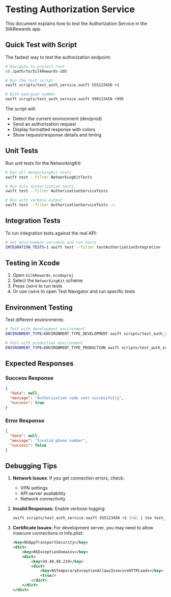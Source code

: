# Testing Authorization Service

This document explains how to test the Authorization Service in the SilkRewards app.

## Quick Test with Script

The fastest way to test the authorization endpoint:

```bash
# Navigate to project root
cd /path/to/SilkRewards-iOS

# Run the test script
swift scripts/test_auth_service.swift 555123456 +1

# With Georgian number
swift scripts/test_auth_service.swift 599123456 +995
```

The script will:
- Detect the current environment (dev/prod)
- Send an authorization request
- Display formatted response with colors
- Show request/response details and timing

## Unit Tests

Run unit tests for the NetworkingKit:

```bash
# Run all NetworkingKit tests
swift test --filter NetworkingKitTests

# Run only authorization tests
swift test --filter AuthorizationServiceTests

# Run with verbose output
swift test --filter AuthorizationServiceTests -v
```

## Integration Tests

To run integration tests against the real API:

```bash
# Set environment variable and run tests
INTEGRATION_TESTS=1 swift test --filter testAuthorizationIntegration
```

## Testing in Xcode

1. Open `SilkRewards.xcodeproj`
2. Select the `NetworkingKit` scheme
3. Press `Cmd+U` to run tests
4. Or use `Cmd+6` to open Test Navigator and run specific tests

## Environment Testing

Test different environments:

```bash
# Test with development environment
ENVIRONMENT_TYPE=ENVIRONMENT_TYPE_DEVELOPMENT swift scripts/test_auth_service.swift 555123456 +1

# Test with production environment  
ENVIRONMENT_TYPE=ENVIRONMENT_TYPE_PRODUCTION swift scripts/test_auth_service.swift 555123456 +1
```

## Expected Responses

### Success Response
```json
{
  "data": null,
  "message": "Authorization code sent successfully",
  "success": true
}
```

### Error Response
```json
{
  "data": null,
  "message": "Invalid phone number",
  "success": false
}
```

## Debugging Tips

1. **Network Issues**: If you get connection errors, check:
   - VPN settings
   - API server availability
   - Network connectivity

2. **Invalid Responses**: Enable verbose logging:
   ```bash
   swift scripts/test_auth_service.swift 555123456 +1 2>&1 | tee test_output.log
   ```

3. **Certificate Issues**: For development server, you may need to allow insecure connections in Info.plist:
   ```xml
   <key>NSAppTransportSecurity</key>
   <dict>
       <key>NSExceptionDomains</key>
       <dict>
           <key>34.40.98.219</key>
           <dict>
               <key>NSTemporaryExceptionAllowsInsecureHTTPLoads</key>
               <true/>
           </dict>
       </dict>
   </dict>
   ```